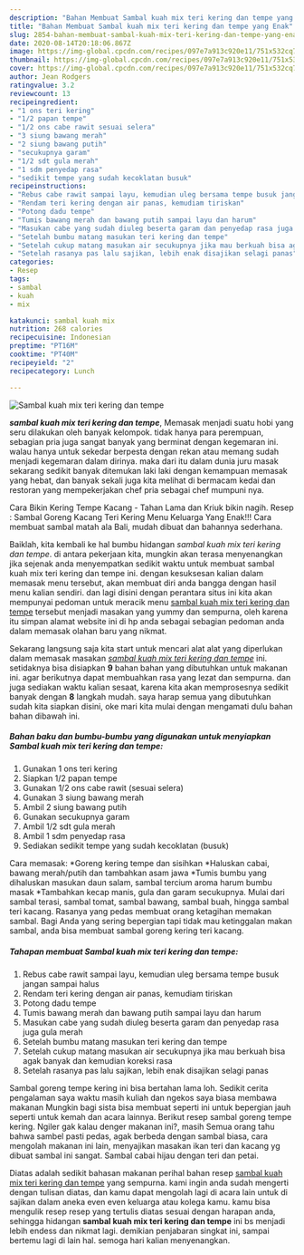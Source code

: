 ```yaml
---
description: "Bahan Membuat Sambal kuah mix teri kering dan tempe yang Enak"
title: "Bahan Membuat Sambal kuah mix teri kering dan tempe yang Enak"
slug: 2854-bahan-membuat-sambal-kuah-mix-teri-kering-dan-tempe-yang-enak
date: 2020-08-14T20:18:06.867Z
image: https://img-global.cpcdn.com/recipes/097e7a913c920e11/751x532cq70/sambal-kuah-mix-teri-kering-dan-tempe-foto-resep-utama.jpg
thumbnail: https://img-global.cpcdn.com/recipes/097e7a913c920e11/751x532cq70/sambal-kuah-mix-teri-kering-dan-tempe-foto-resep-utama.jpg
cover: https://img-global.cpcdn.com/recipes/097e7a913c920e11/751x532cq70/sambal-kuah-mix-teri-kering-dan-tempe-foto-resep-utama.jpg
author: Jean Rodgers
ratingvalue: 3.2
reviewcount: 13
recipeingredient:
- "1 ons teri kering"
- "1/2 papan tempe"
- "1/2 ons cabe rawit sesuai selera"
- "3 siung bawang merah"
- "2 siung bawang putih"
- "secukupnya garam"
- "1/2 sdt gula merah"
- "1 sdm penyedap rasa"
- "sedikit tempe yang sudah kecoklatan busuk"
recipeinstructions:
- "Rebus cabe rawit sampai layu, kemudian uleg bersama tempe busuk jangan sampai halus"
- "Rendam teri kering dengan air panas, kemudiam tiriskan"
- "Potong dadu tempe"
- "Tumis bawang merah dan bawang putih sampai layu dan harum"
- "Masukan cabe yang sudah diuleg beserta garam dan penyedap rasa juga gula merah"
- "Setelah bumbu matang masukan teri kering dan tempe"
- "Setelah cukup matang masukan air secukupnya jika mau berkuah bisa agak banyak dan kemudian koreksi rasa"
- "Setelah rasanya pas lalu sajikan, lebih enak disajikan selagi panas"
categories:
- Resep
tags:
- sambal
- kuah
- mix

katakunci: sambal kuah mix 
nutrition: 268 calories
recipecuisine: Indonesian
preptime: "PT16M"
cooktime: "PT40M"
recipeyield: "2"
recipecategory: Lunch

---
```



![Sambal kuah mix teri kering dan tempe](https://img-global.cpcdn.com/recipes/097e7a913c920e11/751x532cq70/sambal-kuah-mix-teri-kering-dan-tempe-foto-resep-utama.jpg)

<b><i>sambal kuah mix teri kering dan tempe</i></b>, Memasak menjadi suatu hobi yang seru dilakukan oleh banyak kelompok. tidak hanya para perempuan, sebagian pria juga sangat banyak yang berminat dengan kegemaran ini. walau hanya untuk sekedar berpesta dengan rekan atau memang sudah menjadi kegemaran dalam dirinya. maka dari itu dalam dunia juru masak sekarang sedikit banyak ditemukan laki laki dengan kemampuan memasak yang hebat, dan banyak sekali juga kita melihat di bermacam kedai dan restoran yang mempekerjakan chef pria sebagai chef mumpuni nya.

Cara Bikin Kering Tempe Kacang - Tahan Lama dan Kriuk bikin nagih. Resep : Sambal Goreng Kacang Teri Kering Menu Keluarga Yang Enak!!! Cara membuat sambal matah ala Bali, mudah dibuat dan bahannya sederhana.

Baiklah, kita kembali ke hal bumbu hidangan <i>sambal kuah mix teri kering dan tempe</i>. di antara pekerjaan kita, mungkin akan terasa menyenangkan jika sejenak anda menyempatkan sedikit waktu untuk membuat sambal kuah mix teri kering dan tempe ini. dengan kesuksesan kalian dalam memasak menu tersebut, akan membuat diri anda bangga dengan hasil menu kalian sendiri. dan lagi disini dengan perantara situs ini kita akan mempunyai pedoman untuk meracik menu <u>sambal kuah mix teri kering dan tempe</u> tersebut menjadi masakan yang yummy dan sempurna, oleh karena itu simpan alamat website ini di hp anda sebagai sebagian pedoman anda dalam memasak olahan baru yang nikmat.


Sekarang langsung saja kita start untuk mencari alat alat yang diperlukan dalam memasak masakan <u><i>sambal kuah mix teri kering dan tempe</i></u> ini. setidaknya bisa disiapkan <b>9</b> bahan bahan yang dibutuhkan untuk makanan ini. agar berikutnya dapat membuahkan rasa yang lezat dan sempurna. dan juga sediakan waktu kalian sesaat, karena kita akan memprosesnya sedikit banyak dengan <b>8</b> langkah mudah. saya harap semua yang dibutuhkan sudah kita siapkan disini, oke mari kita mulai dengan mengamati dulu bahan bahan dibawah ini.

<!--inarticleads1-->

##### Bahan baku dan bumbu-bumbu yang digunakan untuk menyiapkan Sambal kuah mix teri kering dan tempe:

1. Gunakan 1 ons teri kering
1. Siapkan 1/2 papan tempe
1. Gunakan 1/2 ons cabe rawit (sesuai selera)
1. Gunakan 3 siung bawang merah
1. Ambil 2 siung bawang putih
1. Gunakan secukupnya garam
1. Ambil 1/2 sdt gula merah
1. Ambil 1 sdm penyedap rasa
1. Sediakan sedikit tempe yang sudah kecoklatan (busuk)


Cara memasak: *Goreng kering tempe dan sisihkan *Haluskan cabai, bawang merah/putih dan tambahkan asam jawa *Tumis bumbu yang dihaluskan masukan daun salam, sambal tercium aroma harum bumbu masak *Tambahkan kecap manis, gula dan garam secukupnya. Mulai dari sambal terasi, sambal tomat, sambal bawang, sambal buah, hingga sambal teri kacang. Rasanya yang pedas membuat orang ketagihan memakan sambal. Bagi Anda yang sering bepergian tapi tidak mau ketinggalan makan sambal, anda bisa membuat sambal goreng kering teri kacang. 

<!--inarticleads2-->

##### Tahapan membuat Sambal kuah mix teri kering dan tempe:

1. Rebus cabe rawit sampai layu, kemudian uleg bersama tempe busuk jangan sampai halus
1. Rendam teri kering dengan air panas, kemudiam tiriskan
1. Potong dadu tempe
1. Tumis bawang merah dan bawang putih sampai layu dan harum
1. Masukan cabe yang sudah diuleg beserta garam dan penyedap rasa juga gula merah
1. Setelah bumbu matang masukan teri kering dan tempe
1. Setelah cukup matang masukan air secukupnya jika mau berkuah bisa agak banyak dan kemudian koreksi rasa
1. Setelah rasanya pas lalu sajikan, lebih enak disajikan selagi panas


Sambal goreng tempe kering ini bisa bertahan lama loh. Sedikit cerita pengalaman saya waktu masih kuliah dan ngekos saya biasa membawa makanan Mungkin bagi sista bisa membuat seperti ini untuk bepergian jauh seperti untuk kemah dan acara lainnya. Berikut resep sambal goreng tempe kering. Ngiler gak kalau denger makanan ini?, masih Semua orang tahu bahwa sambel pasti pedas, agak berbeda dengan sambal biasa, cara mengolah makanan ini lain, menyajikan masakan ikan teri dan kacang yg dibuat sambal ini sangat. Sambal cabai hijau dengan teri dan petai. 

Diatas adalah sedikit bahasan makanan perihal bahan resep <u>sambal kuah mix teri kering dan tempe</u> yang sempurna. kami ingin anda sudah mengerti dengan tulisan diatas, dan kamu dapat mengolah lagi di acara lain untuk di sajikan dalam aneka even even keluarga atau kolega kamu. kamu bisa mengulik resep resep yang tertulis diatas sesuai dengan harapan anda, sehingga hidangan <b>sambal kuah mix teri kering dan tempe</b> ini bs menjadi lebih endess dan nikmat lagi. demikian penjabaran singkat ini, sampai bertemu lagi di lain hal. semoga hari kalian menyenangkan.
